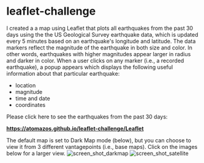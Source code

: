 # leaflet-challenge
I created a a map using Leaflet that plots all earthquakes from the past 30 days using the the US Geological Survey earthquake data, which is updated every 5 minutes based on an earthquake's longitude and latitude. The data markers reflect the magnitude of the earthquake in both size and color. In other words, earthquakes with higher magnitudes appear larger in radius and darker in color. When a user clicks on any marker (i.e., a recorded earthquake), a popup appears which displays the following useful information about that particular earthquake: 
* location
* magnitude
* time and date
* coordinates

Please click here to see the earthquakes from the past 30 days: 

**https://atomazos.github.io/leaflet-challenge/Leaflet**


The default map is set to Dark Map mode (below), but you can choose to view it from 3 different vantagepoints (i.e., base maps). Click on the images below for a larger view.
![screen_shot_darkmap](https://user-images.githubusercontent.com/54033512/71549617-0a192d00-2986-11ea-97c6-522b23a975bb.png)
![screen_shot_satellite](https://user-images.githubusercontent.com/54033512/71549619-0be2f080-2986-11ea-9c92-2b004150c83c.png)

